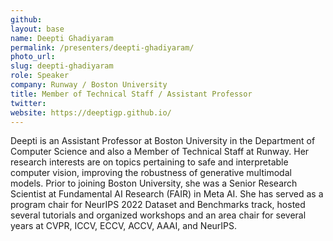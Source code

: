 ```yaml
---
github:
layout: base
name: Deepti Ghadiyaram
permalink: /presenters/deepti-ghadiyaram/
photo_url:
slug: deepti-ghadiyaram
role: Speaker
company: Runway / Boston University
title: Member of Technical Staff / Assistant Professor
twitter:
website: https://deeptigp.github.io/
---
```


Deepti is an Assistant Professor at Boston University in the Department of Computer Science and also a Member of Technical Staff at Runway. Her research interests are on topics pertaining to safe and interpretable computer vision, improving the robustness of generative multimodal models. Prior to joining Boston University, she was a Senior Research Scientist at Fundamental AI Research (FAIR) in Meta AI. She has served as a program chair for NeurIPS 2022 Dataset and Benchmarks track, hosted several tutorials and organized workshops and an area chair for several years at CVPR, ICCV, ECCV, ACCV, AAAI, and NeurIPS.
